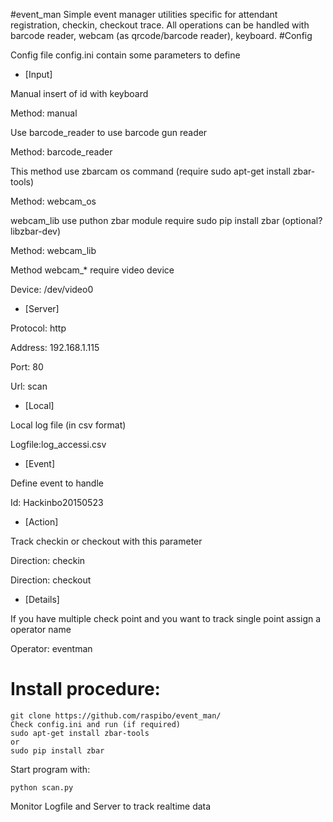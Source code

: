 #event_man
Simple event manager utilities specific for attendant registration, checkin, checkout trace.
All operations can be handled with barcode reader, webcam (as qrcode/barcode reader), keyboard.
#Config

Config file config.ini contain some parameters to define 

- [Input]

Manual insert of id with keyboard

Method: manual			

Use barcode_reader to use barcode gun reader 

Method: barcode_reader 	

This method use zbarcam os command (require sudo apt-get install zbar-tools)

Method: webcam_os		

webcam_lib use puthon zbar module require sudo pip install zbar (optional? libzbar-dev)

Method: webcam_lib

Method webcam_* require video device

Device: /dev/video0		

- [Server]

Protocol: http

Address: 192.168.1.115

Port: 80

Url: scan

- [Local]

Local log file (in csv format)

Logfile:log_accessi.csv

- [Event]

Define event to handle

Id: Hackinbo20150523

- [Action]

Track checkin or checkout with this parameter

Direction: checkin

Direction: checkout

- [Details]

If you have multiple check point and you want to track single point assign a operator name

Operator: eventman

Install procedure:
===========

    git clone https://github.com/raspibo/event_man/
    Check config.ini and run (if required)
    sudo apt-get install zbar-tools
    or 
    sudo pip install zbar

Start program with:

    python scan.py
Monitor Logfile and Server to track realtime data
